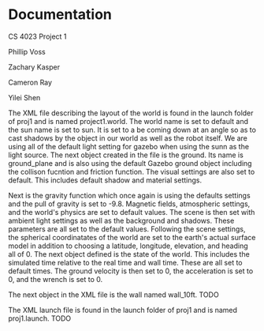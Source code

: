 # Documentation
CS 4023 
Project 1

Phillip Voss

Zachary Kasper

Cameron Ray

Yilei Shen


  The XML file describing the layout of the world is found in the launch folder of proj1 and is named project1.world. The world name is set to default and the sun name is set to sun. It is set to a be coming down at an angle so as to cast shadows by the object in our world as well as the robot itself. We are using all of the default light setting for gazebo when using the sunn as the light source. The next object created in the file is the ground. Its name is ground_plane and is also using the default Gazebo ground object including the collison fucntion and friction function. The visual settings are also set to default. This includes default shadow and material settings.
  
  Next is the gravity function which once again is using the defaults settings and the pull of gravity is set to -9.8. Magnetic fields, atmospheric settings, and the world's physics are set to default values. The scene is then set with ambient light settings as well as the background and shadows. These parameters are all set to the default values. Following the scene settings, the spherical coordinatates of the world are set to the earth's actual surface model in addition to choosing a latitude, longitude, elevation, and heading all of 0. The next object defined is the state of the world. This includes the simulated time relative to the real time and wall time. These are all set to default times. The ground velocity is then set to 0, the acceleration is set to 0, and the wrench is set to 0.
  
  The next object in the XML file is the wall named wall_10ft. TODO
  
  
  
  
  The XML launch file is found in the launch folder of proj1 and is named proj1.launch. TODO
